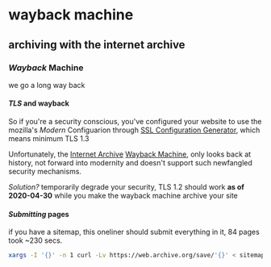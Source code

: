 # wayback machine

## archiving with the internet archive


### _Wayback_ Machine

we go a long way back

#### _TLS_ and wayback

So if you're a security conscious,
you've configured your website to use the mozilla's
_Modern_ Configuarion through
[SSL Configuration Generator](https://ssl-config.mozilla.org/),
which means minimum TLS 1.3

Unfortunately, the
[Internet Archive](https://archive.org/)
[Wayback Machine](https://web.archive.org/),
only looks back at history, not forward into modernity
and doesn't support such newfangled security mechanisms.

_Solution?_ temporarily degrade your security, TLS 1.2 should work
**as of 2020-04-30**
while you make the wayback machine archive your site

#### _Submitting_ pages

if you have a sitemap,
this oneliner should submit everything in it,
84 pages took ~230 secs.

```sh
xargs -I '{}' -n 1 curl -Lv https://web.archive.org/save/'{}' < sitemap.txt
```
